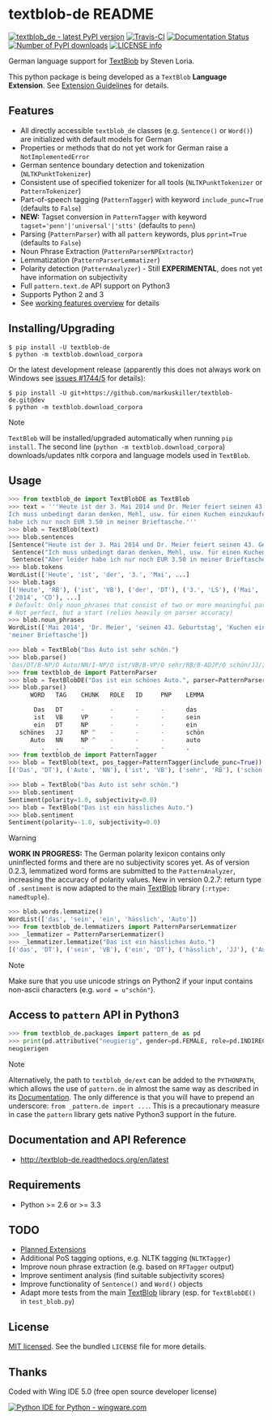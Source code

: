 textblob-de README
==================

[![textblob\_de - latest PyPI version](https://img.shields.io/pypi/v/textblob-de.svg)](https://pypi.python.org/pypi/textblob-de/)
[![Travis-CI](https://travis-ci.org/markuskiller/textblob-de.png?branch=dev)](https://travis-ci.org/markuskiller/textblob-de)
[![Documentation Status](https://readthedocs.org/projects/textblob-de/badge/?version=latest)](http://textblob-de.readthedocs.org/en/latest/)
[![Number of PyPI downloads](https://img.shields.io/pypi/dm/textblob-de.svg)](https://pypi.python.org/pypi/textblob-de/)
[![LICENSE info](https://img.shields.io/github/license/markuskiller/textblob-de.svg)](http://choosealicense.com/licenses/mit/)

German language support for
[TextBlob](http://textblob.readthedocs.org/en/dev/) by Steven Loria.

This python package is being developed as a `TextBlob` **Language
Extension**. See [Extension
Guidelines](https://textblob.readthedocs.org/en/dev/contributing.html)
for details.

Features
--------

-   All directly accessible `textblob_de` classes (e.g. `Sentence()` or
    `Word()`) are initialized with default models for German
-   Properties or methods that do not yet work for German raise a
    `NotImplementedError`
-   German sentence boundary detection and tokenization
    (`NLTKPunktTokenizer`)
-   Consistent use of specified tokenizer for all tools
    (`NLTKPunktTokenizer` or `PatternTokenizer`)
-   Part-of-speech tagging (`PatternTagger`) with keyword
    `include_punc=True` (defaults to `False`)
-   **NEW:** Tagset conversion in `PatternTagger` with keyword
    `tagset='penn'|'universal'|'stts'` (defaults to `penn`)
-   Parsing (`PatternParser`) with all `pattern` keywords, plus
    `pprint=True` (defaults to `False`)
-   Noun Phrase Extraction (`PatternParserNPExtractor`)
-   Lemmatization (`PatternParserLemmatizer`)
-   Polarity detection (`PatternAnalyzer`) - Still **EXPERIMENTAL**,
    does not yet have information on subjectivity
-   Full `pattern.text.de` API support on Python3
-   Supports Python 2 and 3
-   See [working features
    overview](http://langui.ch/nlp/python/textblob-de-dev/) for details

Installing/Upgrading
--------------------

    $ pip install -U textblob-de
    $ python -m textblob.download_corpora

Or the latest development release (apparently this does not always work
on Windows see [issues \#1744/5](https://github.com/pypa/pip/pull/1745)
for details):

    $ pip install -U git+https://github.com/markuskiller/textblob-de.git@dev
    $ python -m textblob.download_corpora

Note

`TextBlob` will be installed/upgraded automatically when running
`pip install`. The second line (`python -m textblob.download_corpora`)
downloads/updates nltk corpora and language models used in `TextBlob`.

Usage
-----

``` python
>>> from textblob_de import TextBlobDE as TextBlob
>>> text = '''Heute ist der 3. Mai 2014 und Dr. Meier feiert seinen 43. Geburtstag. 
Ich muss unbedingt daran denken, Mehl, usw. für einen Kuchen einzukaufen. Aber leider 
habe ich nur noch EUR 3.50 in meiner Brieftasche.'''
>>> blob = TextBlob(text)
>>> blob.sentences
[Sentence("Heute ist der 3. Mai 2014 und Dr. Meier feiert seinen 43. Geburtstag."),
 Sentence("Ich muss unbedingt daran denken, Mehl, usw. für einen Kuchen einzukaufen."),
 Sentence("Aber leider habe ich nur noch EUR 3.50 in meiner Brieftasche.")]
>>> blob.tokens
WordList(['Heute', 'ist', 'der', '3.', 'Mai', ...]
>>> blob.tags
[('Heute', 'RB'), ('ist', 'VB'), ('der', 'DT'), ('3.', 'LS'), ('Mai', 'NN'), 
('2014', 'CD'), ...]
# Default: Only noun_phrases that consist of two or more meaningful parts are displayed.
# Not perfect, but a start (relies heavily on parser accuracy)
>>> blob.noun_phrases
WordList(['Mai 2014', 'Dr. Meier', 'seinen 43. Geburtstag', 'Kuchen einzukaufen', 
'meiner Brieftasche'])
```

``` python
>>> blob = TextBlob("Das Auto ist sehr schön.")
>>> blob.parse()
'Das/DT/B-NP/O Auto/NN/I-NP/O ist/VB/B-VP/O sehr/RB/B-ADJP/O schön/JJ/I-ADJP/O'
>>> from textblob_de import PatternParser
>>> blob = TextBlobDE("Das ist ein schönes Auto.", parser=PatternParser(pprint=True, lemmata=True))
>>> blob.parse()
      WORD   TAG    CHUNK   ROLE   ID     PNP    LEMMA   

       Das   DT     -       -      -      -      das     
       ist   VB     VP      -      -      -      sein    
       ein   DT     NP      -      -      -      ein     
   schönes   JJ     NP ^    -      -      -      schön   
      Auto   NN     NP ^    -      -      -      auto    
         .   .      -       -      -      -      .       
>>> from textblob_de import PatternTagger
>>> blob = TextBlob(text, pos_tagger=PatternTagger(include_punc=True))
[('Das', 'DT'), ('Auto', 'NN'), ('ist', 'VB'), ('sehr', 'RB'), ('schön', 'JJ'), ('.', '.')]
```

``` python
>>> blob = TextBlob("Das Auto ist sehr schön.")
>>> blob.sentiment
Sentiment(polarity=1.0, subjectivity=0.0)
>>> blob = TextBlob("Das ist ein hässliches Auto.")     
>>> blob.sentiment
Sentiment(polarity=-1.0, subjectivity=0.0)
```

Warning

**WORK IN PROGRESS:** The German polarity lexicon contains only
uninflected forms and there are no subjectivity scores yet. As of
version 0.2.3, lemmatized word forms are submitted to the
`PatternAnalyzer`, increasing the accuracy of polarity values. New in
version 0.2.7: return type of `.sentiment` is now adapted to the main
[TextBlob](http://textblob.readthedocs.org/en/dev/) library
(`:rtype: namedtuple`).

``` python
>>> blob.words.lemmatize()
WordList(['das', 'sein', 'ein', 'hässlich', 'Auto'])
>>> from textblob_de.lemmatizers import PatternParserLemmatizer
>>> _lemmatizer = PatternParserLemmatizer()
>>> _lemmatizer.lemmatize("Das ist ein hässliches Auto.")
[('das', 'DT'), ('sein', 'VB'), ('ein', 'DT'), ('hässlich', 'JJ'), ('Auto', 'NN')]
```

Note

Make sure that you use unicode strings on Python2 if your input contains
non-ascii characters (e.g. `word = u"schön"`).

Access to `pattern` API in Python3
----------------------------------

``` python
>>> from textblob_de.packages import pattern_de as pd
>>> print(pd.attributive("neugierig", gender=pd.FEMALE, role=pd.INDIRECT, article="die"))
neugierigen
```

Note

Alternatively, the path to `textblob_de/ext` can be added to the
`PYTHONPATH`, which allows the use of `pattern.de` in almost the same
way as described in its
[Documentation](http://www.clips.ua.ac.be/pages/pattern-de). The only
difference is that you will have to prepend an underscore:
`from _pattern.de import ...`. This is a precautionary measure in case
the `pattern` library gets native Python3 support in the future.

Documentation and API Reference
-------------------------------

-   <http://textblob-de.readthedocs.org/en/latest>

Requirements
------------

-   Python &gt;= 2.6 or &gt;= 3.3

TODO
----

-   [Planned
    Extensions](http://textblob-de.readthedocs.org/en/latest/extensions.html)
-   Additional PoS tagging options, e.g. NLTK tagging (`NLTKTagger`)
-   Improve noun phrase extraction (e.g. based on `RFTagger` output)
-   Improve sentiment analysis (find suitable subjectivity scores)
-   Improve functionality of `Sentence()` and `Word()` objects
-   Adapt more tests from the main
    [TextBlob](http://textblob.readthedocs.org/en/dev/) library (esp.
    for `TextBlobDE()` in `test_blob.py`)

License
-------

[MIT licensed](http://choosealicense.com/licenses/mit/). See the bundled
`LICENSE` file for more details.

Thanks
------

Coded with Wing IDE 5.0 (free open source developer license)

[![Python IDE for Python - wingware.com](https://wingware.com/images/wingware-logo-180x58.png)](https://wingware.com/store/free)
